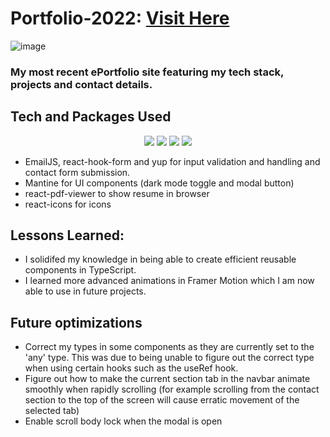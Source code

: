# Portfolio-2022: <a target="_blank" href="https://www.tahseen.com.au">Visit Here</a>

![image](https://user-images.githubusercontent.com/55749172/176442228-1e12246e-e251-4a0d-bb4f-e529888e0ebe.png)

### My most recent ePortfolio site featuring my tech stack, projects and contact details.

## Tech and Packages Used
<p align="center">
  <img src="https://img.shields.io/badge/react-%2320232a.svg?style=for-the-badge&logo=react&logoColor=%2361DAFB" >
  <img src="https://img.shields.io/badge/typescript-%23007ACC.svg?style=for-the-badge&logo=typescript&logoColor=white" >
  <img src="https://img.shields.io/badge/Framer-black?style=for-the-badge&logo=framer&logoColor=blue" >
  <img src="https://img.shields.io/badge/vercel-%23000000.svg?style=for-the-badge&logo=vercel&logoColor=white" >
</p>

- EmailJS, react-hook-form and yup for input validation and handling and contact form submission.
- Mantine for UI components (dark mode toggle and modal button)
- react-pdf-viewer to show resume in browser
- react-icons for icons

## Lessons Learned:
- I solidifed my knowledge in being able to create efficient reusable components in TypeScript. 
- I learned more advanced animations in Framer Motion which I am now able to use in future projects.

## Future optimizations
- Correct my types in some components as they are currently set to the 'any' type. This was due to being unable to figure out the correct type when using certain hooks such as the useRef hook.
- Figure out how to make the current section tab in the navbar animate smoothly when rapidly scrolling (for example scrolling from the contact section to the top of the screen will cause erratic movement of the selected tab)
- Enable scroll body lock when the modal is open
